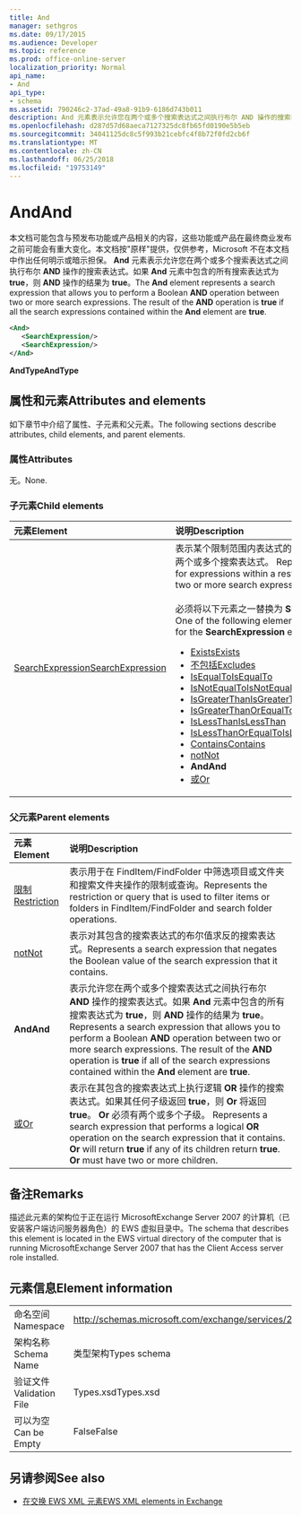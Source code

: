 ```yaml
---
title: And
manager: sethgros
ms.date: 09/17/2015
ms.audience: Developer
ms.topic: reference
ms.prod: office-online-server
localization_priority: Normal
api_name:
- And
api_type:
- schema
ms.assetid: 790246c2-37ad-49a8-91b9-6186d743b011
description: And 元素表示允许您在两个或多个搜索表达式之间执行布尔 AND 操作的搜索表达式。如果 And 元素中包含的所有搜索表达式为 true，则 AND 操作的结果为 true。
ms.openlocfilehash: d287d57d68aeca7127325dc8fb65fd0190e5b5eb
ms.sourcegitcommit: 34041125dc8c5f993b21cebfc4f8b72f0fd2cb6f
ms.translationtype: MT
ms.contentlocale: zh-CN
ms.lasthandoff: 06/25/2018
ms.locfileid: "19753149"
---
```

# <a name="and"></a><span data-ttu-id="ffef8-104">And</span><span class="sxs-lookup"><span data-stu-id="ffef8-104">And</span></span>

<span data-ttu-id="ffef8-p102">本文档可能包含与预发布功能或产品相关的内容，这些功能或产品在最终商业发布之前可能会有重大变化。本文档按"原样"提供，仅供参考，Microsoft 不在本文档中作出任何明示或暗示担保。 **And** 元素表示允许您在两个或多个搜索表达式之间执行布尔 **AND** 操作的搜索表达式。如果 **And** 元素中包含的所有搜索表达式为 **true**，则 **AND** 操作的结果为 **true**。</span><span class="sxs-lookup"><span data-stu-id="ffef8-p102">The **And** element represents a search expression that allows you to perform a Boolean **AND** operation between two or more search expressions. The result of the **AND** operation is **true** if all the search expressions contained within the **And** element are **true**.</span></span>
  
```xml
<And>
   <SearchExpression/>
   <SearchExpression/>
</And>
```

 <span data-ttu-id="ffef8-107">**AndType**</span><span class="sxs-lookup"><span data-stu-id="ffef8-107">**AndType**</span></span>
## <a name="attributes-and-elements"></a><span data-ttu-id="ffef8-108">属性和元素</span><span class="sxs-lookup"><span data-stu-id="ffef8-108">Attributes and elements</span></span>

<span data-ttu-id="ffef8-109">如下章节中介绍了属性、子元素和父元素。</span><span class="sxs-lookup"><span data-stu-id="ffef8-109">The following sections describe attributes, child elements, and parent elements.</span></span>
  
### <a name="attributes"></a><span data-ttu-id="ffef8-110">属性</span><span class="sxs-lookup"><span data-stu-id="ffef8-110">Attributes</span></span>

<span data-ttu-id="ffef8-111">无。</span><span class="sxs-lookup"><span data-stu-id="ffef8-111">None.</span></span>
  
### <a name="child-elements"></a><span data-ttu-id="ffef8-112">子元素</span><span class="sxs-lookup"><span data-stu-id="ffef8-112">Child elements</span></span>

|<span data-ttu-id="ffef8-113">**元素**</span><span class="sxs-lookup"><span data-stu-id="ffef8-113">**Element**</span></span>|<span data-ttu-id="ffef8-114">**说明**</span><span class="sxs-lookup"><span data-stu-id="ffef8-114">**Description**</span></span>|
|:-----|:-----|
|[<span data-ttu-id="ffef8-115">SearchExpression</span><span class="sxs-lookup"><span data-stu-id="ffef8-115">SearchExpression</span></span>](searchexpression.md) <br/> | <span data-ttu-id="ffef8-p103">表示某个限制范围内表达式的基类。And 操作中必须有两个或多个搜索表达式。  </span><span class="sxs-lookup"><span data-stu-id="ffef8-p103">Represents the base class for expressions within a restriction. There must be two or more search expressions in an And operation.</span></span><br/><br/>  <span data-ttu-id="ffef8-118">必须将以下元素之一替换为 **SearchExpression** 元素：</span><span class="sxs-lookup"><span data-stu-id="ffef8-118">One of the following elements must be substituted for the **SearchExpression** element:</span></span><ul><li> [<span data-ttu-id="ffef8-119">Exists</span><span class="sxs-lookup"><span data-stu-id="ffef8-119">Exists</span></span>](exists.md)</li><li>[<span data-ttu-id="ffef8-120">不包括</span><span class="sxs-lookup"><span data-stu-id="ffef8-120">Excludes</span></span>](excludes.md)</li><li>[<span data-ttu-id="ffef8-121">IsEqualTo</span><span class="sxs-lookup"><span data-stu-id="ffef8-121">IsEqualTo</span></span>](isequalto.md)</li><li>[<span data-ttu-id="ffef8-122">IsNotEqualTo</span><span class="sxs-lookup"><span data-stu-id="ffef8-122">IsNotEqualTo</span></span>](isnotequalto.md)</li><li>[<span data-ttu-id="ffef8-123">IsGreaterThan</span><span class="sxs-lookup"><span data-stu-id="ffef8-123">IsGreaterThan</span></span>](isgreaterthan.md)</li><li>[<span data-ttu-id="ffef8-124">IsGreaterThanOrEqualTo</span><span class="sxs-lookup"><span data-stu-id="ffef8-124">IsGreaterThanOrEqualTo</span></span>](isgreaterthanorequalto.md)</li><li>[<span data-ttu-id="ffef8-125">IsLessThan</span><span class="sxs-lookup"><span data-stu-id="ffef8-125">IsLessThan</span></span>](islessthan.md)</li><li>[<span data-ttu-id="ffef8-126">IsLessThanOrEqualTo</span><span class="sxs-lookup"><span data-stu-id="ffef8-126">IsLessThanOrEqualTo</span></span>](islessthanorequalto.md)</li><li>[<span data-ttu-id="ffef8-127">Contains</span><span class="sxs-lookup"><span data-stu-id="ffef8-127">Contains</span></span>](contains.md)</li><li>[<span data-ttu-id="ffef8-128">not</span><span class="sxs-lookup"><span data-stu-id="ffef8-128">Not</span></span>](not.md)</li><li><span data-ttu-id="ffef8-129">**And**</span><span class="sxs-lookup"><span data-stu-id="ffef8-129">**And**</span></span></li><li>[<span data-ttu-id="ffef8-130">或</span><span class="sxs-lookup"><span data-stu-id="ffef8-130">Or</span></span>](or.md) </li></ul> |
   
### <a name="parent-elements"></a><span data-ttu-id="ffef8-131">父元素</span><span class="sxs-lookup"><span data-stu-id="ffef8-131">Parent elements</span></span>

|<span data-ttu-id="ffef8-132">**元素**</span><span class="sxs-lookup"><span data-stu-id="ffef8-132">**Element**</span></span>|<span data-ttu-id="ffef8-133">**说明**</span><span class="sxs-lookup"><span data-stu-id="ffef8-133">**Description**</span></span>|
|:-----|:-----|
|[<span data-ttu-id="ffef8-134">限制</span><span class="sxs-lookup"><span data-stu-id="ffef8-134">Restriction</span></span>](restriction.md) <br/> |<span data-ttu-id="ffef8-135">表示用于在 FindItem/FindFolder 中筛选项目或文件夹和搜索文件夹操作的限制或查询。</span><span class="sxs-lookup"><span data-stu-id="ffef8-135">Represents the restriction or query that is used to filter items or folders in FindItem/FindFolder and search folder operations.</span></span>  <br/> |
|[<span data-ttu-id="ffef8-136">not</span><span class="sxs-lookup"><span data-stu-id="ffef8-136">Not</span></span>](not.md) <br/> |<span data-ttu-id="ffef8-137">表示对其包含的搜索表达式的布尔值求反的搜索表达式。</span><span class="sxs-lookup"><span data-stu-id="ffef8-137">Represents a search expression that negates the Boolean value of the search expression that it contains.</span></span>  <br/> |
|<span data-ttu-id="ffef8-138">**And**</span><span class="sxs-lookup"><span data-stu-id="ffef8-138">**And**</span></span> <br/> |<span data-ttu-id="ffef8-p104">表示允许您在两个或多个搜索表达式之间执行布尔 **AND** 操作的搜索表达式。如果 **And** 元素中包含的所有搜索表达式为 **true**，则 **AND** 操作的结果为 **true**。  </span><span class="sxs-lookup"><span data-stu-id="ffef8-p104">Represents a search expression that allows you to perform a Boolean **AND** operation between two or more search expressions. The result of the **AND** operation is **true** if all of the search expressions contained within the **And** element are **true**.  </span></span><br/> |
|[<span data-ttu-id="ffef8-141">或</span><span class="sxs-lookup"><span data-stu-id="ffef8-141">Or</span></span>](or.md) <br/> |<span data-ttu-id="ffef8-p105">表示在其包含的搜索表达式上执行逻辑 **OR** 操作的搜索表达式。如果其任何子级返回 **true**，则 **Or** 将返回 **true**。 **Or** 必须有两个或多个子级。  </span><span class="sxs-lookup"><span data-stu-id="ffef8-p105">Represents a search expression that performs a logical **OR** operation on the search expression that it contains. **Or** will return **true** if any of its children return **true**. **Or** must have two or more children.  </span></span><br/> |
   
## <a name="remarks"></a><span data-ttu-id="ffef8-145">备注</span><span class="sxs-lookup"><span data-stu-id="ffef8-145">Remarks</span></span>

<span data-ttu-id="ffef8-146">描述此元素的架构位于正在运行 MicrosoftExchange Server 2007 的计算机（已安装客户端访问服务器角色）的 EWS 虚拟目录中。</span><span class="sxs-lookup"><span data-stu-id="ffef8-146">The schema that describes this element is located in the EWS virtual directory of the computer that is running MicrosoftExchange Server 2007 that has the Client Access server role installed.</span></span>
  
## <a name="element-information"></a><span data-ttu-id="ffef8-147">元素信息</span><span class="sxs-lookup"><span data-stu-id="ffef8-147">Element information</span></span>

|||
|:-----|:-----|
|<span data-ttu-id="ffef8-148">命名空间</span><span class="sxs-lookup"><span data-stu-id="ffef8-148">Namespace</span></span>  <br/> |http://schemas.microsoft.com/exchange/services/2006/types  <br/> |
|<span data-ttu-id="ffef8-149">架构名称</span><span class="sxs-lookup"><span data-stu-id="ffef8-149">Schema Name</span></span>  <br/> |<span data-ttu-id="ffef8-150">类型架构</span><span class="sxs-lookup"><span data-stu-id="ffef8-150">Types schema</span></span>  <br/> |
|<span data-ttu-id="ffef8-151">验证文件</span><span class="sxs-lookup"><span data-stu-id="ffef8-151">Validation File</span></span>  <br/> |<span data-ttu-id="ffef8-152">Types.xsd</span><span class="sxs-lookup"><span data-stu-id="ffef8-152">Types.xsd</span></span>  <br/> |
|<span data-ttu-id="ffef8-153">可以为空</span><span class="sxs-lookup"><span data-stu-id="ffef8-153">Can be Empty</span></span>  <br/> |<span data-ttu-id="ffef8-154">False</span><span class="sxs-lookup"><span data-stu-id="ffef8-154">False</span></span>  <br/> |
   
## <a name="see-also"></a><span data-ttu-id="ffef8-155">另请参阅</span><span class="sxs-lookup"><span data-stu-id="ffef8-155">See also</span></span>

- [<span data-ttu-id="ffef8-156">在交换 EWS XML 元素</span><span class="sxs-lookup"><span data-stu-id="ffef8-156">EWS XML elements in Exchange</span></span>](ews-xml-elements-in-exchange.md)

